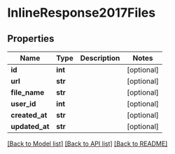 # InlineResponse2017Files

## Properties
Name | Type | Description | Notes
------------ | ------------- | ------------- | -------------
**id** | **int** |  | [optional] 
**url** | **str** |  | [optional] 
**file_name** | **str** |  | [optional] 
**user_id** | **int** |  | [optional] 
**created_at** | **str** |  | [optional] 
**updated_at** | **str** |  | [optional] 

[[Back to Model list]](../README.md#documentation-for-models) [[Back to API list]](../README.md#documentation-for-api-endpoints) [[Back to README]](../README.md)

